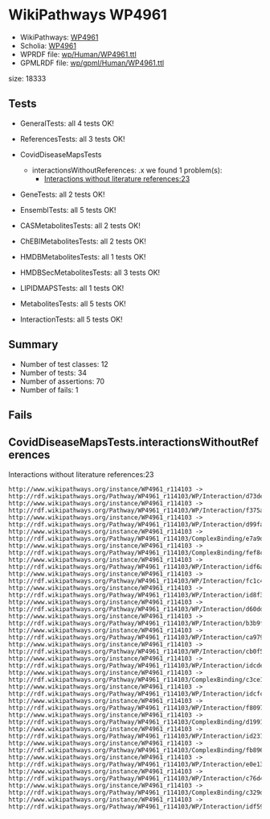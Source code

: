 # WikiPathways WP4961

* WikiPathways: [WP4961](https://identifiers.org/wikipathways:WP4961)
* Scholia: [WP4961](https://scholia.toolforge.org/wikipathways/WP4961)
* WPRDF file: [wp/Human/WP4961.ttl](../wp/Human/WP4961.ttl)
* GPMLRDF file: [wp/gpml/Human/WP4961.ttl](../wp/gpml/Human/WP4961.ttl)

size: 18333
## Tests

* GeneralTests: all 4 tests OK!

* ReferencesTests: all 3 tests OK!

* CovidDiseaseMapsTests
    * interactionsWithoutReferences: .x we found 1 problem(s):
        * [Interactions without literature references:23](#2e295b5f)

* GeneTests: all 2 tests OK!

* EnsemblTests: all 5 tests OK!

* CASMetabolitesTests: all 2 tests OK!

* ChEBIMetabolitesTests: all 2 tests OK!

* HMDBMetabolitesTests: all 1 tests OK!

* HMDBSecMetabolitesTests: all 3 tests OK!

* LIPIDMAPSTests: all 1 tests OK!

* MetabolitesTests: all 5 tests OK!

* InteractionTests: all 5 tests OK!


## Summary

* Number of test classes: 12
* Number of tests: 34
* Number of assertions: 70
* Number of fails: 1

## Fails

<a name="2e295b5f" />

## CovidDiseaseMapsTests.interactionsWithoutReferences

Interactions without literature references:23
```
http://www.wikipathways.org/instance/WP4961_r114103 -> http://rdf.wikipathways.org/Pathway/WP4961_r114103/WP/Interaction/d73de
http://www.wikipathways.org/instance/WP4961_r114103 -> http://rdf.wikipathways.org/Pathway/WP4961_r114103/WP/Interaction/f375a
http://www.wikipathways.org/instance/WP4961_r114103 -> http://rdf.wikipathways.org/Pathway/WP4961_r114103/WP/Interaction/d99fa
http://www.wikipathways.org/instance/WP4961_r114103 -> http://rdf.wikipathways.org/Pathway/WP4961_r114103/ComplexBinding/e7a9d
http://www.wikipathways.org/instance/WP4961_r114103 -> http://rdf.wikipathways.org/Pathway/WP4961_r114103/ComplexBinding/fef8c
http://www.wikipathways.org/instance/WP4961_r114103 -> http://rdf.wikipathways.org/Pathway/WP4961_r114103/WP/Interaction/idf6aa73a2
http://www.wikipathways.org/instance/WP4961_r114103 -> http://rdf.wikipathways.org/Pathway/WP4961_r114103/WP/Interaction/fc1c4
http://www.wikipathways.org/instance/WP4961_r114103 -> http://rdf.wikipathways.org/Pathway/WP4961_r114103/WP/Interaction/id8f3d31d3
http://www.wikipathways.org/instance/WP4961_r114103 -> http://rdf.wikipathways.org/Pathway/WP4961_r114103/WP/Interaction/d60dd
http://www.wikipathways.org/instance/WP4961_r114103 -> http://rdf.wikipathways.org/Pathway/WP4961_r114103/WP/Interaction/b3b9f
http://www.wikipathways.org/instance/WP4961_r114103 -> http://rdf.wikipathways.org/Pathway/WP4961_r114103/WP/Interaction/ca979
http://www.wikipathways.org/instance/WP4961_r114103 -> http://rdf.wikipathways.org/Pathway/WP4961_r114103/WP/Interaction/cb0f5
http://www.wikipathways.org/instance/WP4961_r114103 -> http://rdf.wikipathways.org/Pathway/WP4961_r114103/WP/Interaction/idcde3e513
http://www.wikipathways.org/instance/WP4961_r114103 -> http://rdf.wikipathways.org/Pathway/WP4961_r114103/ComplexBinding/c3ce1
http://www.wikipathways.org/instance/WP4961_r114103 -> http://rdf.wikipathways.org/Pathway/WP4961_r114103/WP/Interaction/idcfcc5c05
http://www.wikipathways.org/instance/WP4961_r114103 -> http://rdf.wikipathways.org/Pathway/WP4961_r114103/WP/Interaction/f8097
http://www.wikipathways.org/instance/WP4961_r114103 -> http://rdf.wikipathways.org/Pathway/WP4961_r114103/ComplexBinding/d1991
http://www.wikipathways.org/instance/WP4961_r114103 -> http://rdf.wikipathways.org/Pathway/WP4961_r114103/WP/Interaction/id231333be
http://www.wikipathways.org/instance/WP4961_r114103 -> http://rdf.wikipathways.org/Pathway/WP4961_r114103/ComplexBinding/fb896
http://www.wikipathways.org/instance/WP4961_r114103 -> http://rdf.wikipathways.org/Pathway/WP4961_r114103/WP/Interaction/e0e13
http://www.wikipathways.org/instance/WP4961_r114103 -> http://rdf.wikipathways.org/Pathway/WP4961_r114103/WP/Interaction/c76d4
http://www.wikipathways.org/instance/WP4961_r114103 -> http://rdf.wikipathways.org/Pathway/WP4961_r114103/ComplexBinding/c329d
http://www.wikipathways.org/instance/WP4961_r114103 -> http://rdf.wikipathways.org/Pathway/WP4961_r114103/WP/Interaction/idf594d3e0

```
